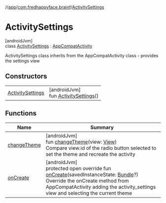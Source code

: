 //[app](../../../index.md)/[com.fredhappyface.brainf](../index.md)/[ActivitySettings](index.md)

# ActivitySettings

[androidJvm]\
class [ActivitySettings](index.md) : [AppCompatActivity](../-activity-themable/index.md)

ActivitySettings class inherits from the AppCompatActivity class - provides the settings view

## Constructors

| | |
|---|---|
| [ActivitySettings](-activity-settings.md) | [androidJvm]<br>fun [ActivitySettings](-activity-settings.md)() |

## Functions

| Name | Summary |
|---|---|
| [changeTheme](change-theme.md) | [androidJvm]<br>fun [changeTheme](change-theme.md)(view: [View](https://developer.android.com/reference/kotlin/android/view/View.html))<br>Compare view.id of the radio button selected to set the theme and recreate the activity |
| [onCreate](on-create.md) | [androidJvm]<br>protected open override fun [onCreate](on-create.md)(savedInstanceState: [Bundle](https://developer.android.com/reference/kotlin/android/os/Bundle.html)?)<br>Override the onCreate method from AppCompatActivity adding the activity_settings view and selecting the current theme |

